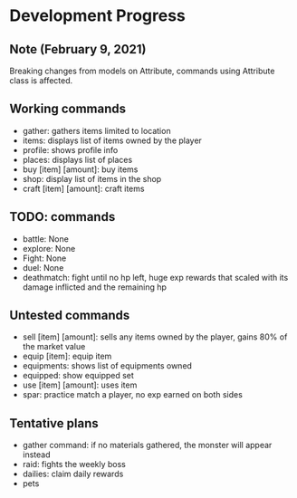 # Development Progress

## Note (February 9, 2021)

Breaking changes from models on Attribute, commands using Attribute class is affected.

## Working commands

- gather: gathers items limited to location
- items: displays list of items owned by the player
- profile: shows profile info
- places: displays list of places
- buy \[item\] \[amount\]: buy items
- shop: display list of items in the shop
- craft \[item\] \[amount\]: craft items

## TODO: commands

- battle: None
- explore: None
- Fight: None
- duel: None
- deathmatch: fight until no hp left, huge exp rewards that scaled with its damage inflicted and the remaining hp

## Untested commands

- sell \[item\] \[amount\]: sells any items owned by the player, gains 80% of the market value
- equip \[item\]: equip item
- equipments: shows list of equipments owned
- equipped: show equipped set
- use \[item\] \[amount\]: uses item
- spar: practice match a player, no exp earned on both sides

## Tentative plans

- gather command: if no materials gathered, the monster will appear instead
- raid: fights the weekly boss
- dailies: claim daily rewards
- pets